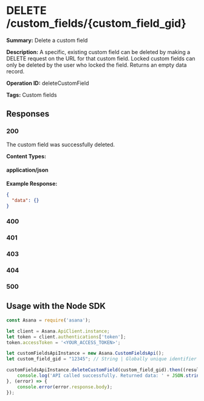 # DELETE /custom_fields/{custom_field_gid}

**Summary:** Delete a custom field

**Description:** A specific, existing custom field can be deleted by making a DELETE request on the URL for that custom field.
Locked custom fields can only be deleted by the user who locked the field.
Returns an empty data record.

**Operation ID:** deleteCustomField

**Tags:** Custom fields

## Responses

### 200

The custom field was successfully deleted.

**Content Types:**

#### application/json

**Example Response:**

```json
{
  "data": {}
}
```

### 400
<reference>

### 401
<reference>

### 403
<reference>

### 404
<reference>

### 500
<reference>

## Usage with the Node SDK

```javascript
const Asana = require('asana');

let client = Asana.ApiClient.instance;
let token = client.authentications['token'];
token.accessToken = '<YOUR_ACCESS_TOKEN>';

let customFieldsApiInstance = new Asana.CustomFieldsApi();
let custom_field_gid = "12345"; // String | Globally unique identifier for the custom field.

customFieldsApiInstance.deleteCustomField(custom_field_gid).then((result) => {
    console.log('API called successfully. Returned data: ' + JSON.stringify(result.data, null, 2));
}, (error) => {
    console.error(error.response.body);
});

```